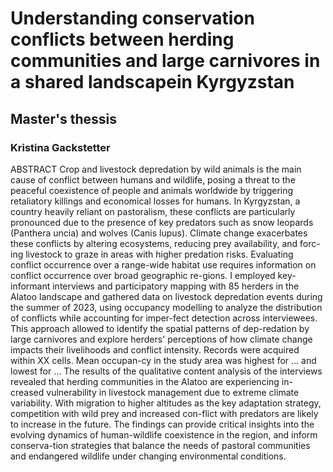 # Understanding conservation conflicts between herding communities and large carnivores in a shared landscapein Kyrgyzstan
## Master's thessis
### Kristina Gackstetter

ABSTRACT
Crop and livestock depredation by wild animals is the main cause of conflict between humans and wildlife, posing a threat to the peaceful coexistence of people and animals worldwide by triggering retaliatory killings and economical losses for humans. In Kyrgyzstan, a country heavily reliant on pastoralism, these conflicts are particularly pronounced due to the presence of key predators such as snow leopards (Panthera uncia) and wolves (Canis lupus). Climate change exacerbates these conflicts by altering ecosystems, reducing prey availability, and forc-ing livestock to graze in areas with higher predation risks. Evaluating conflict occurrence over a range-wide habitat use requires information on conflict occurrence over broad geographic re-gions. I employed key-informant interviews and participatory mapping with 85 herders in the Alatoo landscape and gathered data on livestock depredation events during the summer of 2023, using occupancy modelling to analyze the distribution of conflicts while accounting for imper-fect detection across interviewees. This approach allowed to identify the spatial patterns of dep-redation by large carnivores and explore herders' perceptions of how climate change impacts their livelihoods and conflict intensity. Records were acquired within XX cells. Mean occupan-cy in the study area was highest for … and lowest for … The results of the qualitative content analysis of the interviews revealed that herding communities in the Alatoo are experiencing in-creased vulnerability in livestock management due to extreme climate variability. With migration to higher altitudes as the key adaptation strategy, competition with wild prey and increased con-flict with predators are likely to increase in the future. The findings can provide critical insights into the evolving dynamics of human-wildlife coexistence in the region, and inform conserva-tion strategies that balance the needs of pastoral communities and endangered wildlife under changing environmental conditions.






